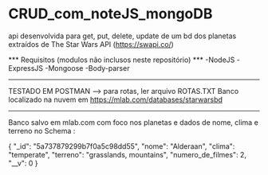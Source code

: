 # CRUD_com_noteJS_mongoDB
api desenvolvida para get, put, delete, update de um bd dos planetas extraídos de The Star Wars API (https://swapi.co/)

*** Requisitos (modulos não inclusos neste repositório) ***
-NodeJS
-ExpressJS
-Mongoose
-Body-parser

******************************
TESTADO EM POSTMAN --> para rotas, ler arquivo ROTAS.TXT
Banco localizado na nuvem em https://mlab.com/databases/starwarsbd


---------------------------------------------------------------------------------------------------

Banco salvo em mlab.com com foco nos planetas e dados de nome, clima e terreno no Schema :

{
    "_id": "5a737879299b7f0a5c98dd55",
    "nome": "Alderaan",
    "clima": "temperate",
    "terreno": "grasslands, mountains",
    "numero_de_filmes": 2,
    "__v": 0
}

